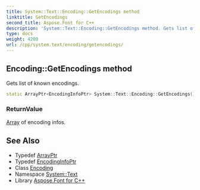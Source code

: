 ```yaml
---
title: System::Text::Encoding::GetEncodings method
linktitle: GetEncodings
second_title: Aspose.Font for C++
description: 'System::Text::Encoding::GetEncodings method. Gets list of known encodings in C++.'
type: docs
weight: 4200
url: /cpp/system.text/encoding/getencodings/
---
```

## Encoding::GetEncodings method


Gets list of known encodings.

```cpp
static ArrayPtr<EncodingInfoPtr> System::Text::Encoding::GetEncodings()
```


### ReturnValue

[Array](../../../system/array/) of encoding infos.

## See Also

* Typedef [ArrayPtr](../../../system/arrayptr/)
* Typedef [EncodingInfoPtr](../../../system/encodinginfoptr/)
* Class [Encoding](../)
* Namespace [System::Text](../../)
* Library [Aspose.Font for C++](../../../)

